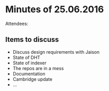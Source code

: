 # Minutes of 25.06.2016

Attendees:

## Items to discuss

* Discuss design requirements with Jaison
* State of DHT
* State of indexer
* The repos are in a mess
* Documentation
* Cambridge update
* ...
